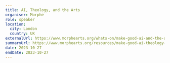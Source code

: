 ```yaml
---
title: AI, Theology, and the Arts
organiser: Morphē
role: speaker
location:
  city: London
  country: UK
externalUrl: https://www.morphearts.org/whats-on/make-good-ai-and-the-arts
summaryUrl: https://www.morphearts.org/resources/make-good-ai-theology-and-the-arts
date: 2023-10-27
endDate: 2023-10-27
---
```

